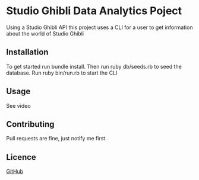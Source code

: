 # Studio Ghibli Data Analytics Poject

Using a Studio Ghibli API this project uses a CLI for a user to get information 
about the world of Studio Ghibli

## Installation

To get started run bundle install.
Then run ruby db/seeds.rb to seed the database.
Run ruby bin/run.rb to start the CLI

## Usage

See video

## Contributing

Pull requests are fine, just notify me first.

## Licence

[GitHub](https://github.com/fosterv2/ruby-project-guidelines-seattle-web-030920)
